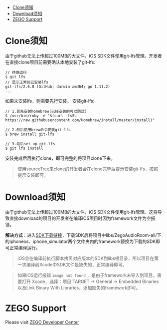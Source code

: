 - [Clone须知](#clone须知)
- [Download须知](#Download须知)
- [ZEGO Support](#zego-support)

# Clone须知
由于github无法上传超过100MB的大文件，iOS SDK文件使用git-lfs管理。开发者在直接clone项目前需要确认本地安装了git-lfs:
```objc
// 终端运行
$ git lfs
// 显示正常则已安装lfs
git-lfs/2.6.0 (GitHub; darwin amd64; go 1.11.2)
...
```
如果未安装lfs，则需要先行安装。
安装git-lfs:
```objc
// 1.首先安装homebrew(已经安装的可以跳过)
$ /usr/bin/ruby -e "$(curl -fsSL https://raw.githubusercontent.com/Homebrew/install/master/install)"

// 2.然后使用brew命令安装git-lfs
$ brew install git-lfs

// 3.最后set up git-lfs
$ git lfs install
```
安装完成后再执行clone，即可完整的将项目clone下来。

> 使用sourceTree来clone的开发者会在clone完毕后提示安装git-lfs，按照提示安装即可。


# Download须知
由于github无法上传超过100MB的大文件，iOS SDK文件使用git-lfs管理。这将导致直接download的项目的开发者在编译iOS项目时因为framework文件为空报错。

**解决方式**：进入[SDK下载链接](https://storage.zego.im/downloads/ZegoAudioRoom-MediaPlayer-iOS.zip)，下载SDK后将项目中libs/ZegoAudioRoom-all/下的iphoneos、iphone_simulator两个文件夹内的framework替换为下载的SDK即可正常编译运行。

> iOS会在编译前执行脚本拷贝对应版本的SDK到libs根目录，所以项目在第一次编译前Xcode中SDK文件是缺失的，正常编译即可。

> 如果iOS运行报错 `image not found` ，是由于framework未导入到项目。需要打开 Xcode，选择：项目 TARGET -> General -> Embedded Binaries以及Link Binary With Libraries，添加缺失的framework即可。


# ZEGO Support
Please visit [ZEGO Developer Center](https://www.zego.im/html/document/#Application_Scenes/Instant_Audio)
